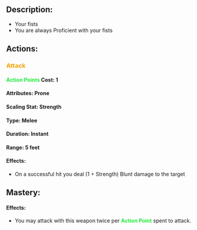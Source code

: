 ## Description:
- Your fists
- You are always Proficient with your fists
## Actions:
### <span style="font-weight:bold;color:rgb(240, 164, 0)">Attack</span>
#### <span style="font-weight:bold;color:rgb(33, 235, 60)">Action Points</span> Cost: 1
#### Attributes: Prone
#### Scaling Stat: Strength
#### Type: Melee
#### Duration: Instant
#### Range: 5 feet
#### Effects:
- On a successful hit you deal (1 + Strength) Blunt damage to the target
## Mastery:
#### Effects:
- You may attack with this weapon twice per <span style="font-weight:bold; color:rgb(33, 235, 60)">Action Point</span> spent to attack.